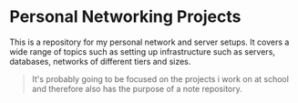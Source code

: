 # Personal Networking Projects

This is a repository for my personal network and server setups. It covers a wide
range of topics such as setting up infrastructure such as servers, databases,
networks of different tiers and sizes.

> It's probably going to be focused on the
> projects i work on at school and therefore also has the purpose of a note
> repository. 
